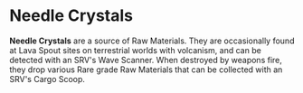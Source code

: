 # Needle Crystals
**Needle Crystals** are a source of Raw Materials. They are occasionally found at Lava Spout sites on terrestrial worlds with volcanism, and can be detected with an SRV's Wave Scanner. When destroyed by weapons fire, they drop various Rare grade Raw Materials that can be collected with an SRV's Cargo Scoop.